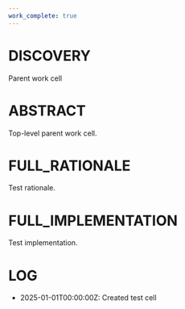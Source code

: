 ```yaml
---
work_complete: true
---
```


# DISCOVERY
Parent work cell

# ABSTRACT
Top-level parent work cell.

# FULL_RATIONALE
Test rationale.

# FULL_IMPLEMENTATION
Test implementation.

# LOG
- 2025-01-01T00:00:00Z: Created test cell
